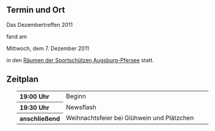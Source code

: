 <h2>Termin und Ort</h2>
 <p>
 Das Dezembertreffen 2011 
 
 fand am 
 </p>
 Mittwoch, dem 7. Dezember 2011
 <p> in den <a href="/Treffen/Treffpunkt/">Räumen der Sportschützen Augsburg-Pfersee</a> statt.</p>
 <h2>Zeitplan</h2>
 <table width="100%" align="center" style="margin-left:20pt;">
 <tr>
	 <th align="left" width="20%">19:00 Uhr</th>
	 <td align="left" width="80%">Beginn</td>
	</tr>
 <tr>
	 <th align="left" width="20%">19:30 Uhr</th>
	 <td align="left" width="80%">Newsflash</td>
	</tr>
 <tr>
	 <th align="left" width="20%">anschließend</th>
	 <td align="left" width="80%">Weihnachtsfeier bei Glühwein und Plätzchen</td>
	</tr>
 </table>